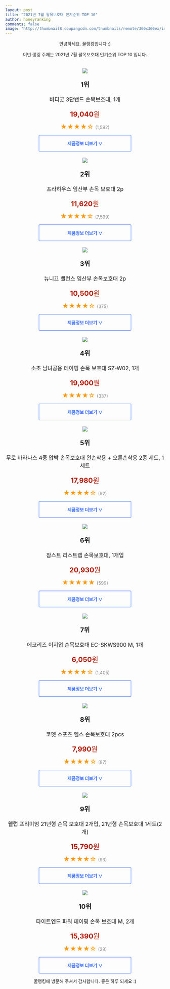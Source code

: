 ```yaml
--- 
layout: post 
title: "2021년 7월 팔목보호대 인기순위 TOP 10" 
author: honeyranking 
comments: false 
image: "http://thumbnail8.coupangcdn.com/thumbnails/remote/300x300ex/image/retail/images/601664758503783-04f4444b-34de-4402-9dff-452cb25e0634.jpg" 
--- 
```

<p style="text-align: center;">안녕하세요. 꿀랭킹입니다 :)</p> <p style="text-align: center;">이번 랭킹 주제는 2021년 7월 팔목보호대 인기순위 TOP 10 입니다.</p><center><img src="http://thumbnail8.coupangcdn.com/thumbnails/remote/300x300ex/image/retail/images/601664758503783-04f4444b-34de-4402-9dff-452cb25e0634.jpg" style="margin-top:20px" /></center> <p style="text-align: center; font-size: 20px"><b>1위</b></p> <p style="text-align: center; font-size: 17px">바디굿 3단밴드 손목보호대, 1개</p> <p style="text-align: center;"><span style="color: #b61800; font-size: 22px;"><b>19,040</b>원</span></p> <p style="text-align: center;"><span style="color: #ff9600; font-size: 20px;">★★★★☆ </span><span style="color: #878787;">(1,592)</span></p> <center><a href="https://coupa.ng/b375zS"> <div style="font-size: 14px; display: inline-block; padding: 15px 90px; color: #346aff; border-radius: 2px; border: 1px solid #346aff; cursor: pointer;"><b>제품정보 더보기 &or;</b></div> </a></center><center><img src="http://thumbnail6.coupangcdn.com/thumbnails/remote/300x300ex/image/product/image/vendoritem/2018/10/19/3007101913/ed983f33-ee85-4d4d-9886-b26a37d1a4e8.jpg" style="margin-top:20px" /></center> <p style="text-align: center; font-size: 20px"><b>2위</b></p> <p style="text-align: center; font-size: 17px">프라하우스 임산부 손목 보호대 2p</p> <p style="text-align: center;"><span style="color: #b61800; font-size: 22px;"><b>11,620</b>원</span></p> <p style="text-align: center;"><span style="color: #ff9600; font-size: 20px;">★★★★☆ </span><span style="color: #878787;">(7,599)</span></p> <center><a href="https://coupa.ng/b375zW"> <div style="font-size: 14px; display: inline-block; padding: 15px 90px; color: #346aff; border-radius: 2px; border: 1px solid #346aff; cursor: pointer;"><b>제품정보 더보기 &or;</b></div> </a></center><center><img src="http://thumbnail10.coupangcdn.com/thumbnails/remote/300x300ex/image/retail/images/2020/10/21/11/8/e636aa0c-7b75-4d54-bd16-043e15fb8b47.jpg" style="margin-top:20px" /></center> <p style="text-align: center; font-size: 20px"><b>3위</b></p> <p style="text-align: center; font-size: 17px">뉴니끄 밸런스 임산부 손목보호대 2p</p> <p style="text-align: center;"><span style="color: #b61800; font-size: 22px;"><b>10,500</b>원</span></p> <p style="text-align: center;"><span style="color: #ff9600; font-size: 20px;">★★★★☆ </span><span style="color: #878787;">(375)</span></p> <center><a href="https://coupa.ng/b375zX"> <div style="font-size: 14px; display: inline-block; padding: 15px 90px; color: #346aff; border-radius: 2px; border: 1px solid #346aff; cursor: pointer;"><b>제품정보 더보기 &or;</b></div> </a></center><center><img src="http://thumbnail9.coupangcdn.com/thumbnails/remote/300x300ex/image/vendor_inventory/7261/d6084228410ada401aa81a3e5a6036d5ed9ce56d52169a9367f3eea60deb.jpg" style="margin-top:20px" /></center> <p style="text-align: center; font-size: 20px"><b>4위</b></p> <p style="text-align: center; font-size: 17px">소조 남녀공용 테이핑 손목 보호대 SZ-W02, 1개</p> <p style="text-align: center;"><span style="color: #b61800; font-size: 22px;"><b>19,900</b>원</span></p> <p style="text-align: center;"><span style="color: #ff9600; font-size: 20px;">★★★★☆ </span><span style="color: #878787;">(337)</span></p> <center><a href="https://coupa.ng/b375z1"> <div style="font-size: 14px; display: inline-block; padding: 15px 90px; color: #346aff; border-radius: 2px; border: 1px solid #346aff; cursor: pointer;"><b>제품정보 더보기 &or;</b></div> </a></center><center><img src="http://thumbnail8.coupangcdn.com/thumbnails/remote/300x300ex/image/retail/images/14297969413138-55e82634-7f3a-4f15-9647-43e94ff6f3f1.jpg" style="margin-top:20px" /></center> <p style="text-align: center; font-size: 20px"><b>5위</b></p> <p style="text-align: center; font-size: 17px">무로 바라나스 4중 압박 손목보호대 왼손착용 + 오른손착용 2종 세트, 1세트</p> <p style="text-align: center;"><span style="color: #b61800; font-size: 22px;"><b>17,980</b>원</span></p> <p style="text-align: center;"><span style="color: #ff9600; font-size: 20px;">★★★★☆ </span><span style="color: #878787;">(92)</span></p> <center><a href="https://coupa.ng/b375z7"> <div style="font-size: 14px; display: inline-block; padding: 15px 90px; color: #346aff; border-radius: 2px; border: 1px solid #346aff; cursor: pointer;"><b>제품정보 더보기 &or;</b></div> </a></center><center><img src="http://thumbnail8.coupangcdn.com/thumbnails/remote/300x300ex/image/product/image/vendoritem/2016/12/22/3017191627/0cfdff8a-2820-4f04-9a55-1247fdb2a3c5.jpg" style="margin-top:20px" /></center> <p style="text-align: center; font-size: 20px"><b>6위</b></p> <p style="text-align: center; font-size: 17px">잠스트 리스트랩 손목보호대, 1개입</p> <p style="text-align: center;"><span style="color: #b61800; font-size: 22px;"><b>20,930</b>원</span></p> <p style="text-align: center;"><span style="color: #ff9600; font-size: 20px;">★★★★★ </span><span style="color: #878787;">(599)</span></p> <center><a href="https://coupa.ng/b375Aa"> <div style="font-size: 14px; display: inline-block; padding: 15px 90px; color: #346aff; border-radius: 2px; border: 1px solid #346aff; cursor: pointer;"><b>제품정보 더보기 &or;</b></div> </a></center><center><img src="http://thumbnail9.coupangcdn.com/thumbnails/remote/300x300ex/image/retail/images/665725297185461-23d47cce-94ed-48bd-960e-3c9e664484d7.jpg" style="margin-top:20px" /></center> <p style="text-align: center; font-size: 20px"><b>7위</b></p> <p style="text-align: center; font-size: 17px">에코리즈 이지업 손목보호대 EC-SKWS900 M, 1개</p> <p style="text-align: center;"><span style="color: #b61800; font-size: 22px;"><b>6,050</b>원</span></p> <p style="text-align: center;"><span style="color: #ff9600; font-size: 20px;">★★★★☆ </span><span style="color: #878787;">(1,405)</span></p> <center><a href="https://coupa.ng/b375Ae"> <div style="font-size: 14px; display: inline-block; padding: 15px 90px; color: #346aff; border-radius: 2px; border: 1px solid #346aff; cursor: pointer;"><b>제품정보 더보기 &or;</b></div> </a></center><center><img src="http://thumbnail10.coupangcdn.com/thumbnails/remote/300x300ex/image/retail/images/149978050079641-4049d22e-8fb8-44d5-a22e-8e1d14d6155e.jpg" style="margin-top:20px" /></center> <p style="text-align: center; font-size: 20px"><b>8위</b></p> <p style="text-align: center; font-size: 17px">코멧 스포츠 헬스 손목보호대 2pcs</p> <p style="text-align: center;"><span style="color: #b61800; font-size: 22px;"><b>7,990</b>원</span></p> <p style="text-align: center;"><span style="color: #ff9600; font-size: 20px;">★★★★☆ </span><span style="color: #878787;">(87)</span></p> <center><a href="https://coupa.ng/b375Ak"> <div style="font-size: 14px; display: inline-block; padding: 15px 90px; color: #346aff; border-radius: 2px; border: 1px solid #346aff; cursor: pointer;"><b>제품정보 더보기 &or;</b></div> </a></center><center><img src="http://thumbnail7.coupangcdn.com/thumbnails/remote/300x300ex/image/vendor_inventory/ae5d/6b6763c6b9ae58b130d93796d0c8feae0c3b29b93c0eb7e0409d1330cdad.jpg" style="margin-top:20px" /></center> <p style="text-align: center; font-size: 20px"><b>9위</b></p> <p style="text-align: center; font-size: 17px">웰럽 프리미엄 21년형 손목 보호대 2개입, 21년형 손목보호대 1세트(2개)</p> <p style="text-align: center;"><span style="color: #b61800; font-size: 22px;"><b>15,790</b>원</span></p> <p style="text-align: center;"><span style="color: #ff9600; font-size: 20px;">★★★★☆ </span><span style="color: #878787;">(93)</span></p> <center><a href="https://coupa.ng/b375Al"> <div style="font-size: 14px; display: inline-block; padding: 15px 90px; color: #346aff; border-radius: 2px; border: 1px solid #346aff; cursor: pointer;"><b>제품정보 더보기 &or;</b></div> </a></center><center><img src="http://thumbnail9.coupangcdn.com/thumbnails/remote/300x300ex/image/rs_quotation_api/umhkds53/ee1d5b3ebfb349ae888c60b29ea76d9f.jpg" style="margin-top:20px" /></center> <p style="text-align: center; font-size: 20px"><b>10위</b></p> <p style="text-align: center; font-size: 17px">타이트엔드 파워 테이핑 손목 보호대 M, 2개</p> <p style="text-align: center;"><span style="color: #b61800; font-size: 22px;"><b>15,390</b>원</span></p> <p style="text-align: center;"><span style="color: #ff9600; font-size: 20px;">★★★★☆ </span><span style="color: #878787;">(29)</span></p> <center><a href="https://coupa.ng/b375An"> <div style="font-size: 14px; display: inline-block; padding: 15px 90px; color: #346aff; border-radius: 2px; border: 1px solid #346aff; cursor: pointer;"><b>제품정보 더보기 &or;</b></div> </a></center> <p style="text-align: center;">꿀랭킹에 방문해 주셔서 감사합니다. 좋은 하루 되세요 :)</p>
